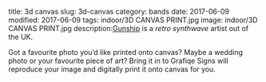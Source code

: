 title: 3d canvas
slug: 3d-canvas
category: bands
date: 2017-06-09
modified: 2017-06-09
tags: indoor/3D CANVAS PRINT.jpg
image: indoor/3D CANVAS PRINT.jpg
description:[Gunship](https://www.gunshipmusic.com/) is a *retro synthwave* artist out of the UK.

Got a favourite photo you’d
like printed onto canvas?
Maybe a wedding photo or
your favourite piece of art?
Bring it in to Grafiqe Signs will
reproduce your image and
digitally print it onto canvas
for you.
